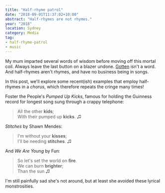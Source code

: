 ```yaml
---
title: "Half-rhyme patrol"
date: "2018-09-01T11:37:02+10:00"
abstract: "Half-rhymes are not rhymes."
year: "2018"
location: Sydney
category: Media
tag:
- half-rhyme-patrol
- music
---
```

My mum imparted several words of wisdom before moving off this mortal coil. Always leave the last button on a blazer undone. [Gotten] isn't a word. And half-rhymes aren't rhymes, and have no business being in songs.

In this post, we'll explore some recent(ish) examples that employ half-rhymes in a *chorus*, which therefore repeats the cringe many times!

Foster the People's *Pumped Up Kicks*, famous for holding the Guinness record for longest song sung through a crappy telephone:

> All the other **kids**;  
> With their pumped up **kicks**. ♫

*Stitches* by Shawn Mendes:

> I'm without your **kisses**;  
> I'll be needing **stitches**. ♫

And *We Are Young* by Fun:

> So let's set the world on **fire**.  
> We can burn **brighter**;  
> Than the sun ♫

I'm still painfully sad she's not around, but at least she avoided these lyrical monstrosities.

[gotten]: https://rubenerd.com/gotten/

